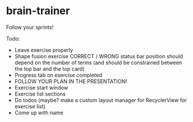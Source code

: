 # brain-trainer

Follow your sprints!

Todo:
* Leave exercise properly
* Shape fusion exercise CORRECT / WRONG status bar position should depend on the number of terms (and should be constrained between the top bar and the top card)
* Progress tab on exercise completed
* FOLLOW YOUR PLAN IN THE PRESENTATION!
* Exercise start window
* Exercise list sections
* Do todos (maybe? make a custom layout manager for RecyclerView for exercise list)
* Come up with name
